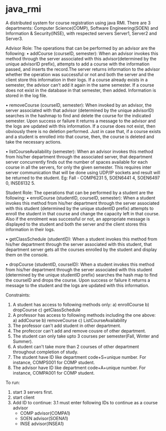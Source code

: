 # java_rmi
A distributed system for course registration using java RMI.
There are 3 departments: Computer Science(COMP), Software Engineering(SOEN) and Information & Security(INSE), with respected servers Server1, Server2 and Server3.

Advisor Role:
The operations that can be performed by an advisor are the following:
• addCourse (courseID, semester):
When an advisor invokes this method through the server associated with this advisor(determined by the unique advisorID prefix), attempts to add a course with the information passed, and inserts the record.The server returns information to the advisor whether the operation was successful or not and both the server and the client store this information in their logs. If a course already exists in a semester, the advisor can’t add it again in the same semester. If a course does not exist in the database in that semester, then added. Information is stored in the log file.

• removeCourse (courseID, semester):
When invoked by an advisor, the server associated with that advisor (determined by the unique advisorID) searches in the hashmap to find and delete the course for the indicated semester. Upon success or failure it returns a message to the advisor and the logs are updated with this information. If a course does not exist, then obviously there is no deletion performed. Just in case that, if a course exists and a student is enrolled into that course, then, the course is deleted and take the necessary actions.

• listCourseAvailability (semester):
When an advisor invokes this method from his/her department through the associated server, that department server concurrently finds out the number of spaces available for each course in all the servers, for only the given semester. This requires inter server
communication that will be done using UDP/IP sockets and result will be returned to the student. 
Eg: Fall - COMP6231 5, SOEN6441 4, SOEN6497 0, INSE6132 5.

Student Role:
The operations that can be performed by a student are the following:
• enrolCourse (studentID, courseID, semester):
When a student invokes this method from his/her department through the server associated with this student (determined by the unique studentID prefix) attempts to enroll the student in that course and change the capacity left in that course. Also if the enrolment was successful or not, an appropriate message is displayed to the student and both the server and the client stores this information in their logs.

• getClassSchedule (studentID):
When a student invokes this method from his/her department through the server associated with this student, that department server gets all the courses enrolled by the student and display them on the console.

• dropCourse (studentID, courseID):
When a student invokes this method from his/her department through the server associated with this student (determined by the unique studentID prefix) searches the hash map to find the courseID and drops the course. Upon success or failure it returns a message to the student and the logs are updated with this information. 

Constraints:
1. A student has access to following methods only:
  a) enrollCourse
  b) dropCourse
  c) getClassSchedule
2. A professor has access to following methods including the one above:
  a) addCourse
  b) removeCourse
  c) ListCourseAvailability
3. The professor can't add student in other department.
4. The profeccor can't add and remove cousre of other department.
5. The student can only take upto 3 courses per semester(Fall, Winter and Summer).
6. A student can't take more than 2 courses of other department throughout completion of study.
7. The student have ID like department code+S+unique number. For instance, COMPS001 for COMP student.
8. The advisor have ID like department code+A+unique number. For instance, COMPA001 for COMP student.

To run:
1. start 3 servers first.
2. start client
3. Add ID to continue:
  3.1 must enter following IDs to continue as a course advisor
    - COMP advisor(COMPA1)
    - SOEN advisor(SOENA1)
    - INSE advisor(INSEA1)
